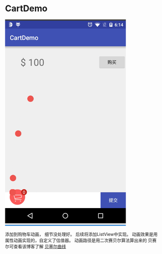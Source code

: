 # CartDemo

![image](https://github.com/tinlen/CartDemo/blob/master/cartphoto.png)

添加到购物车动画，
细节没处理好。
后续将添加ListView中实现。
动画效果是用属性动画实现的，自定义了估值器。
动画路径是用二次赛贝尔算法算出来的
贝赛尔可查看该博客了解 [贝塞尔曲线](http://blog.csdn.net/androidzhaoxiaogang/article/details/8680330)
